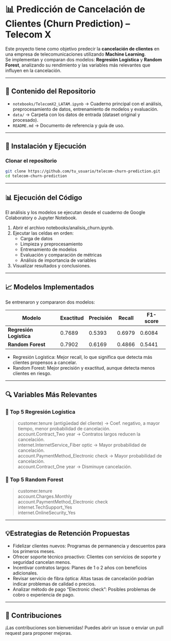 # 📊 Predicción de Cancelación de Clientes (Churn Prediction) – Telecom X

Este proyecto tiene como objetivo predecir la **cancelación de clientes** en una empresa de telecomunicaciones utilizando **Machine Learning**.  
Se implementan y comparan dos modelos: **Regresión Logística** y **Random Forest**, analizando su rendimiento y las variables más relevantes que influyen en la cancelación.

---

## 📂 Contenido del Repositorio

- `notebooks/TelecomX2_LATAM.ipynb` → Cuaderno principal con el análisis, preprocesamiento de datos, entrenamiento de modelos y evaluación.
- `data/` → Carpeta con los datos de entrada (dataset original y procesado).
- `README.md` → Documento de referencia y guía de uso.

---

## 🚀 Instalación y Ejecución

### Clonar el repositorio
```bash
git clone https://github.com/tu_usuario/telecom-churn-prediction.git
cd telecom-churn-prediction
```

---

## 📊 Ejecución del Código

El análisis y los modelos se ejecutan desde el cuaderno de Google Colaboratory o Jupyter Notebook.

1. Abrir el archivo notebooks/analisis_churn.ipynb.
2. Ejecutar las celdas en orden:
   - Carga de datos
   - Limpieza y preprocesamiento
   - Entrenamiento de modelos
   - Evaluación y comparación de métricas
   - Análisis de importancia de variables
3. Visualizar resultados y conclusiones.

---

## 📈 Modelos Implementados

Se entrenaron y compararon dos modelos:

| Modelo                  | Exactitud | Precisión | Recall | F1-score |
| ----------------------- | --------- | --------- | ------ | -------- |
| **Regresión Logística** | 0.7689    | 0.5393    | 0.6979 | 0.6084   |
| **Random Forest**       | 0.7902    | 0.6169    | 0.4866 | 0.5441   |}

- Regresión Logística: Mejor recall, lo que significa que detecta más clientes propensos a cancelar.
- Random Forest: Mejor precisión y exactitud, aunque detecta menos clientes en riesgo.

---

## 🔍 Variables Más Relevantes

### 📌 Top 5 Regresión Logística

> customer.tenure (antigüedad del cliente) → Coef. negativo, a mayor tiempo, menor probabilidad de cancelación. <br>
> account.Contract_Two year → Contratos largos reducen la cancelación. <br>
> internet.InternetService_Fiber optic → Mayor probabilidad de cancelación. <br>
> account.PaymentMethod_Electronic check → Mayor probabilidad de cancelación. <br>
> account.Contract_One year → Disminuye cancelación.

### 📌 Top 5 Random Forest

> customer.tenure <br>
> account.Charges.Monthly <br>
> account.PaymentMethod_Electronic check <br>
> internet.TechSupport_Yes <br>
> internet.OnlineSecurity_Yes

---

## 💡Estrategias de Retención Propuestas

- Fidelizar clientes nuevos: Programas de permanencia y descuentos para los primeros meses.
- Ofrecer soporte técnico proactivo: Clientes con servicios de soporte y seguridad cancelan menos.
- Incentivar contratos largos: Planes de 1 o 2 años con beneficios adicionales.
- Revisar servicio de fibra óptica: Altas tasas de cancelación podrían indicar problemas de calidad o precios.
- Analizar método de pago “Electronic check”: Posibles problemas de cobro o experiencia de pago.

---

## 🤝 Contribuciones

¡Las contribuciones son bienvenidas!
Puedes abrir un issue o enviar un pull request para proponer mejoras.

